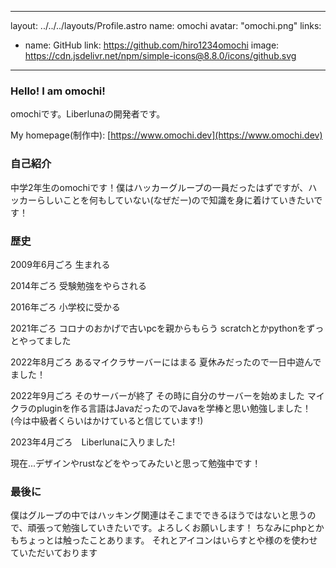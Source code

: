 
---
layout: ../../../layouts/Profile.astro
name: omochi
avatar: "omochi.png"
links: 
  - name: GitHub
    link: https://github.com/hiro1234omochi
    image: https://cdn.jsdelivr.net/npm/simple-icons@8.8.0/icons/github.svg
---
### Hello! I am omochi!
omochiです。Liberlunaの開発者です。

My homepage(制作中): [https://www.omochi.dev](https://www.omochi.dev)
### 自己紹介
中学2年生のomochiです！僕はハッカーグループの一員だったはずですが、ハッカーらしいことを何もしていない(なぜだー)ので知識を身に着けていきたいです！
### 歴史
2009年6月ごろ 生まれる

2014年ごろ 受験勉強をやらされる

2016年ごろ 小学校に受かる

2021年ごろ コロナのおかげで古いpcを親からもらう
 scratchとかpythonをずっとやってました

2022年8月ごろ あるマイクラサーバーにはまる
 夏休みだったので一日中遊んでました！

2022年9月ごろ そのサーバーが終了
 その時に自分のサーバーを始めました
マイクラのpluginを作る言語はJavaだったのでJavaを学棒と思い勉強しました！
(今は中級者くらいはかけていると信じています!)

2023年4月ごろ　Liberlunaに入りました!

現在...デザインやrustなどをやってみたいと思って勉強中です！
### 最後に
僕はグループの中ではハッキング関連はそこまでできるほうではないと思うので、頑張って勉強していきたいです。よろしくお願いします！
ちなみにphpとかもちょっとは触ったことあります。
それとアイコンはいらすとや様のを使わせていただいております